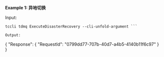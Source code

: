 **Example 1: 异地切换**



Input: 

```
tccli tdmq ExecuteDisasterRecovery --cli-unfold-argument ```

Output: 
```
{
    "Response": {
        "RequestId": "0799dd77-707b-40d7-a4b5-4140b11f6c97"
    }
}
```

